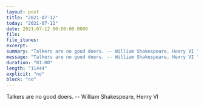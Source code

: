```yaml
---
layout: post
title: "2021-07-12"
today: "2021-07-12"
date: 2021-07-12 00:00:00 0000
file:
file_itunes:
excerpt:
summary: "Talkers are no good doers. -- William Shakespeare, Henry VI "
message: "Talkers are no good doers. -- William Shakespeare, Henry VI "
duration: "01:00"
length: "11444"
explicit: "no"
block: "no"
---
```

Talkers are no good doers. -- William Shakespeare, Henry VI 

